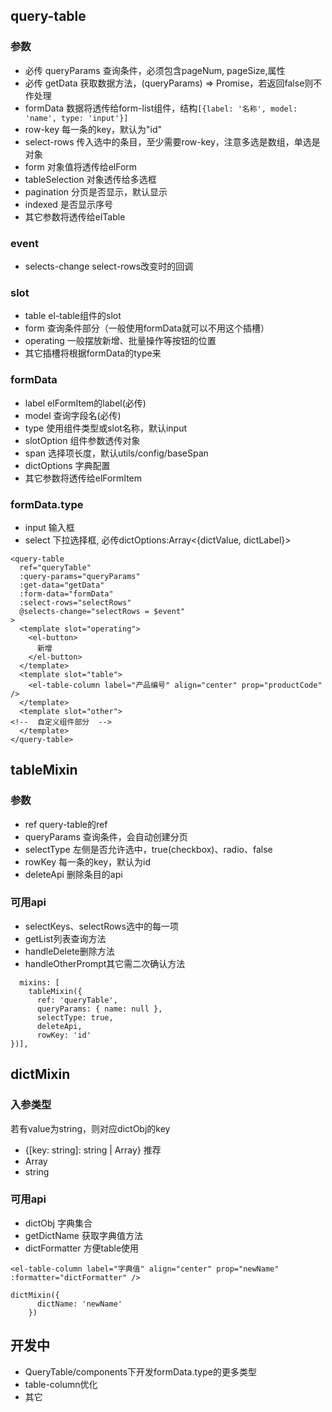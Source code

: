 ## query-table
### 参数
- 必传 queryParams 查询条件，必须包含pageNum, pageSize,属性
- 必传 getData 获取数据方法，(queryParams) => Promise，若返回false则不作处理
- formData 数据将透传给form-list组件，结构`[{label: '名称', model: 'name', type: 'input'}]`
- row-key 每一条的key，默认为"id"
- select-rows 传入选中的条目，至少需要row-key，注意多选是数组，单选是对象
- form 对象值将透传给elForm
- tableSelection 对象透传给多选框
- pagination 分页是否显示，默认显示
- indexed 是否显示序号 
- 其它参数将透传给elTable
  
### event
- selects-change select-rows改变时的回调
  
### slot
- table el-table组件的slot
- form 查询条件部分（一般使用formData就可以不用这个插槽）
- operating 一般摆放新增、批量操作等按钮的位置
- 其它插槽将根据formData的type来

### formData
- label elFormItem的label(必传)
- model 查询字段名(必传)
- type 使用组件类型或slot名称，默认input
- slotOption 组件参数透传对象
- span 选择项长度，默认utils/config/baseSpan
- dictOptions 字典配置
- 其它参数将透传给elFormItem

### formData.type
- input 输入框
- select 下拉选择框, 必传dictOptions:Array<{dictValue, dictLabel}>


```angular2html
<query-table
  ref="queryTable"
  :query-params="queryParams"
  :get-data="getData"
  :form-data="formData"
  :select-rows="selectRows"
  @selects-change="selectRows = $event"
>
  <template slot="operating">
    <el-button>
      新增
    </el-button>
  </template>
  <template slot="table">
    <el-table-column label="产品编号" align="center" prop="productCode" />
  </template>
  <template slot="other">
<!--  自定义组件部分  -->
  </template>
</query-table>
```

## tableMixin
### 参数
- ref query-table的ref
- queryParams 查询条件，会自动创建分页
- selectType 左侧是否允许选中，true(checkbox)、radio、false
- rowKey 每一条的key，默认为id
- deleteApi 删除条目的api

### 可用api
- selectKeys、selectRows选中的每一项
- getList列表查询方法
- handleDelete删除方法
- handleOtherPrompt其它需二次确认方法

```angular2html
  mixins: [
    tableMixin({
      ref: 'queryTable',
      queryParams: { name: null },
      selectType: true,
      deleteApi,
      rowKey: 'id'
})],
```

## dictMixin
### 入参类型
若有value为string，则对应dictObj的key
- {[key: string]: string | Array} 推荐
- Array<string>
- string

### 可用api
- dictObj 字典集合
- getDictName 获取字典值方法
- dictFormatter 方便table使用

```angular2html
<el-table-column label="字典值" align="center" prop="newName" :formatter="dictFormatter" />

dictMixin({
      dictName: 'newName'
    })
```

## 开发中
- QueryTable/components下开发formData.type的更多类型
- table-column优化
- 其它